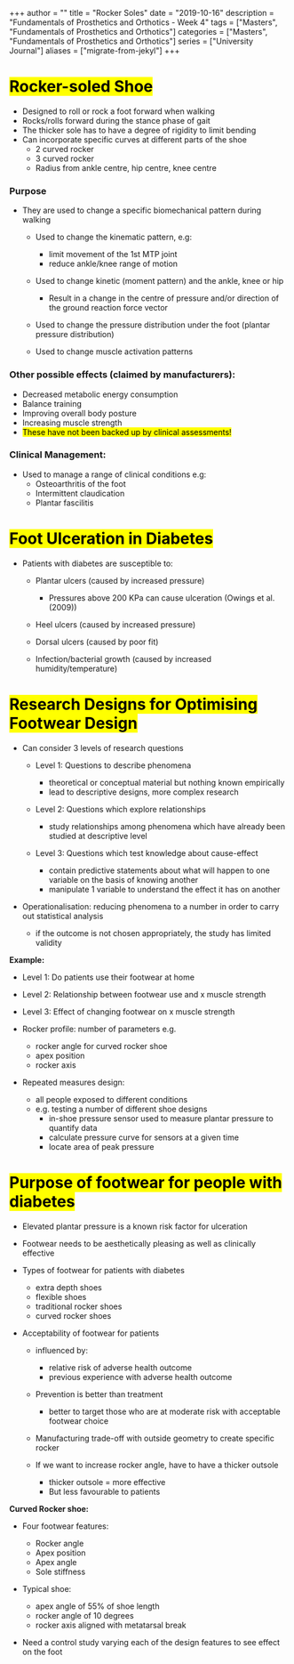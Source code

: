 +++
author = ""
title = "Rocker Soles"
date = "2019-10-16"
description = "Fundamentals of Prosthetics and Orthotics - Week 4"
tags = ["Masters", "Fundamentals of Prosthetics and Orthotics"]
categories = ["Masters", "Fundamentals of Prosthetics and Orthotics"]
series = ["University Journal"]
aliases = ["migrate-from-jekyl"]
+++

# <mark>Rocker-soled Shoe</mark>
- Designed to roll or rock a foot forward when walking
- Rocks/rolls forward during the stance phase of gait
- The thicker sole has to have a degree of rigidity to limit bending
- Can incorporate specific curves at different parts of the shoe
    - 2 curved rocker
    - 3 curved rocker
    - Radius from ankle centre, hip centre, knee centre

### Purpose
- They are used to change a specific biomechanical pattern during walking
    - Used to change the kinematic pattern, e.g:
        - limit movement of the 1st MTP joint
        - reduce ankle/knee range of motion

    - Used to change kinetic (moment pattern) and the ankle, knee or hip
        - Result in a change in the centre of pressure and/or direction of the ground reaction force vector

    - Used to change the pressure distribution under the foot (plantar pressure distribution)

    - Used to change muscle activation patterns


### Other possible effects (claimed by manufacturers):
- Decreased metabolic energy consumption
- Balance training
- Improving overall body posture
- Increasing muscle strength
- <mark> These have not been backed up by clinical assessments! <mark>

### Clinical Management:
- Used to manage a range of clinical conditions e.g:
    - Osteoarthritis of the foot
    - Intermittent claudication
    - Plantar fascilitis 

# <mark>Foot Ulceration in Diabetes</mark>
- Patients with diabetes are susceptible to:
    - Plantar ulcers (caused by increased pressure)
        - Pressures above 200 KPa can cause ulceration (Owings et al. (2009))

    - Heel ulcers (caused by increased pressure)

    - Dorsal ulcers (caused by poor fit)

    - Infection/bacterial growth (caused by increased humidity/temperature)

# <mark>Research Designs for Optimising Footwear Design</mark>
- Can consider 3 levels of research questions
    - Level 1: Questions to describe phenomena
        - theoretical or conceptual material but nothing known empirically
        - lead to descriptive designs, more complex research
    
    - Level 2: Questions which explore relationships
        - study relationships among phenomena which have already been studied at descriptive level
    
    - Level 3: Questions which test knowledge about cause-effect
        - contain predictive statements about what will happen to one variable on the basis of knowing another
        - manipulate 1 variable to understand the effect it has on another

- Operationalisation: reducing phenomena to a number in order to carry out statistical analysis
    - if the outcome is not chosen appropriately, the study has limited validity

**Example:**
- Level 1: Do patients use their footwear at home
- Level 2: Relationship between footwear use and x muscle strength
- Level 3: Effect of changing footwear on x muscle strength

- Rocker profile: number of parameters e.g. 
    - rocker angle for curved rocker shoe
    - apex position
    - rocker axis

- Repeated measures design:
    - all people exposed to different conditions
    - e.g. testing a number of different shoe designs
        - in-shoe pressure sensor used to measure plantar pressure to quantify data
        - calculate pressure curve for sensors at a given time
        - locate area of peak pressure

# <mark>Purpose of footwear for people with diabetes<mark>
- Elevated plantar pressure is a known risk factor for ulceration
- Footwear needs to be aesthetically pleasing as well as clinically effective

- Types of footwear for patients with diabetes
    - extra depth shoes
    - flexible shoes
    - traditional rocker shoes
    - curved rocker shoes

- Acceptability of footwear for patients
    - influenced by:
        - relative risk of adverse health outcome
        - previous experience with adverse health outcome

    - Prevention is better than treatment
        - better to target those who are at moderate risk with acceptable footwear choice
    
    - Manufacturing trade-off with outside geometry to create specific rocker

    - If we want to increase rocker angle, have to have a thicker outsole
        - thicker outsole = more effective
        - But less favourable to patients

**Curved Rocker shoe:**
- Four footwear features:
    - Rocker angle
    - Apex position
    - Apex angle
    - Sole stiffness

- Typical shoe:
    - apex angle of 55% of shoe length
    - rocker angle of 10 degrees
    - rocker axis aligned with metatarsal break

- Need a control study varying each of the design features to see effect on the foot



